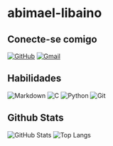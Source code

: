 # abimael-libaino

## Conecte-se comigo
[![GitHub](https://img.shields.io/badge/GitHub-100000?style=for-the-badge&logo=github&logoColor=white)](https://github.com/abimael-libaino)
[![Gmail](https://img.shields.io/badge/Gmail-333333?style=for-the-badge&logo=gmail&logoColor=red)](mailto:abimael.libaino@gmail.com)
## Habilidades
![Markdown](https://img.shields.io/badge/Markdown-000?style=for-the-badge&logo=markdown)
![C](https://img.shields.io/badge/C-00599C?style=for-the-badge&logo=c&logoColor=white)
![Python](https://img.shields.io/badge/python-3670A0?style=for-the-badge&logo=python&logoColor=ffdd54)
![Git](https://img.shields.io/badge/GIT-E44C30?style=for-the-badge&logo=git&logoColor=white)
## Github Stats
![GitHub Stats](https://github-readme-stats.vercel.app/api?username=abimael-libaino&theme=transparent&bg_color=000&border_color=30A3DC&show_icons=true&icon_color=30A3DC&title_color=E94D5F&text_color=FFF)
![Top Langs](https://github-readme-stats-git-masterrstaa-rickstaa.vercel.app/api/top-langs/?username=abimael-libaino&layout=compact&bg_color=000&border_color=30A3DC&title_color=E94D5F&text_color=FFF)


